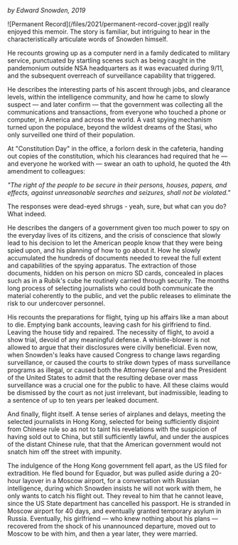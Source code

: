 <!--
.. title: Permanent Record
.. slug: permanent-record
.. date: 2021-10-10 11:18:16 UTC-05:00
.. tags: media,book,non-fiction,memoir,law
.. type: text
-->

*by Edward Snowden, 2019*

<span style="float: left">
![Permanent Record](/files/2021/permanent-record-cover.jpg)
</span>

I really enjoyed this memoir. The story is familiar, but intriguing to hear
in the characteristically articulate words of Snowden himself.

He recounts growing up as a computer nerd in a family dedicated to military
service, punctuated by startling scenes such as being caught in the pandemonium
outside NSA headquarters as it was evacuated during 9/11, and the subsequent
overreach of surveillance capability that triggered.

He describes the interesting parts of his ascent through jobs, and clearance
levels, within the intelligence community, and how he came to slowly suspect —
and later confirm — that the government was collecting all the communications
and transactions, from everyone who touched a phone or computer, in America and
across the world. A vast spying mechanism turned upon the populace, beyond the
wildest dreams of the Stasi, who only surveilled one third of their population.

At "Constitution Day" in the office, a forlorn desk in the cafeteria,
handing out copies of the constitution, which his clearances had required that
he — and everyone he worked with — swear an oath to uphold, he quoted the 4th
amendment to colleagues:

*"The right of the people to be secure in their persons, houses, papers, and
effects, against unreasonable searches and seizures, shall not be violated."*

The responses were dead-eyed shrugs - yeah, sure, but what can you do? What
indeed.

He describes the dangers of a government given too much power to spy on
the everyday lives of its citizens, and the crisis of conscience that slowly
lead to his decision to let the American people know that they were being spied
upon, and his planning of how to go about it. How he slowly accumulated the
hundreds of documents needed to reveal the full extent and capabilities of the
spying apparatus. The extraction of those documents, hidden on his person on
micro SD cards, concealed in places such as in a Rubik's cube he routinely
carried through security. The months long process of selecting journalists who
could both communicate the material coherently to the public, and vet the
public releases to eliminate the risk to our undercover personnel.

His recounts the preparations for flight, tying up his affairs like a man about
to die. Emptying bank accounts, leaving cash for his girlfriend to find.
Leaving the house tidy and repaired. The necessity of flight, to avoid a show
trial, devoid of any meaningful defense. A whistle-blower is not allowed to
argue that their disclosures were civilly beneficial. Even now, when Snowden's
leaks have caused Congress to change laws regarding surveillance, or caused the
courts to strike down types of mass surveillance programs as illegal, or caused
both the Attorney General and the President of the United States to admit that
the resulting debase over mass surveillance was a crucial one for the public to
have. All these claims would be dismissed by the court as not just irrelevant,
but inadmissible, leading to a sentence of up to ten years per leaked document.

And finally, flight itself. A tense series of airplanes and delays, meeting the
selected journalists in Hong Kong, selected for being sufficiently disjoint
from Chinese rule so as not to taint his revelations with the suspicion of
having sold out to China, but still sufficiently lawful, and under the auspices
of the distant Chinese rule, that that the American government would not snatch
him off the street with impunity.

The indulgence of the Hong Kong government fell apart, as the US filed for
extradition. He fled bound for Equador, but was pulled aside during a 20-hour
layover in a Moscow airport, for a conversation with Russian intelligence,
during which Snowden insists he will not work with them, he only wants to catch
his flight out. They reveal to him that he cannot leave, since the US State
department has cancelled his passport. He is stranded in Moscow airport for 40
days, and eventually granted temporary asylum in Russia. Eventually, his
girlfriend — who knew nothing about his plans — recovered from the shock of his
unannounced departure, moved out to Moscow to be with him, and then a year
later, they were married.

<br style="clear: both" />
